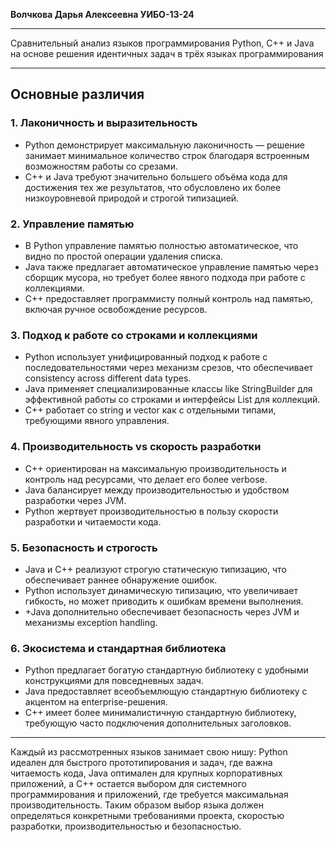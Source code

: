 __**Волчкова Дарья Алексеевна  УИБО-13-24**__
__________________________________________________________
Сравнительный анализ языков программирования Python, C++ и Java на основе решения идентичных задач в трёх языках программирования
__________________________________________________________
##                                                           **Основные различия** 

### 1. Лаконичность и выразительность
* Python демонстрирует максимальную лаконичность — решение занимает минимальное количество строк благодаря встроенным возможностям работы со срезами. 
* C++ и Java требуют значительно большего объёма кода для достижения тех же результатов, что обусловлено их более низкоуровневой природой и строгой типизацией.

### 2. Управление памятью
* В Python управление памятью полностью автоматическое, что видно по простой операции удаления списка.
* Java также предлагает автоматическое управление памятью через сборщик мусора, но требует более явного подхода при работе с коллекциями.
* C++ предоставляет программисту полный контроль над памятью, включая ручное освобождение ресурсов.

### 3. Подход к работе со строками и коллекциями
* Python использует унифицированный подход к работе с последовательностями через механизм срезов, что обеспечивает consistency across different data types.
* Java применяет специализированные классы like StringBuilder для эффективной работы со строками и интерфейсы List для коллекций.
* C++ работает со string и vector как с отдельными типами, требующими явного управления.

### 4. Производительность vs скорость разработки
* C++ ориентирован на максимальную производительность и контроль над ресурсами, что делает его более verbose.
* Java балансирует между производительностью и удобством разработки через JVM.
* Python жертвует производительностью в пользу скорости разработки и читаемости кода.

### 5. Безопасность и строгость
* Java и C++ реализуют строгую статическую типизацию, что обеспечивает раннее обнаружение ошибок.
* Python использует динамическую типизацию, что увеличивает гибкость, но может приводить к ошибкам времени выполнения.
* +Java дополнительно обеспечивает безопасность через JVM и механизмы exception handling.

### 6. Экосистема и стандартная библиотека
* Python предлагает богатую стандартную библиотеку с удобными конструкциями для повседневных задач.
* Java предоставляет всеобъемлющую стандартную библиотеку с акцентом на enterprise-решения.
* C++ имеет более минималистичную стандартную библиотеку, требующую часто подключения дополнительных заголовков.

__________________________________________________________
Каждый из рассмотренных языков занимает свою нишу: Python идеален для быстрого прототипирования и задач, где важна читаемость кода, Java оптимален для крупных корпоративных приложений, а C++ остается выбором для системного программирования и приложений, где требуется максимальная производительность. Таким образом выбор языка должен определяться конкретными требованиями проекта, скоростью разработки, производительностью и безопасностью.
